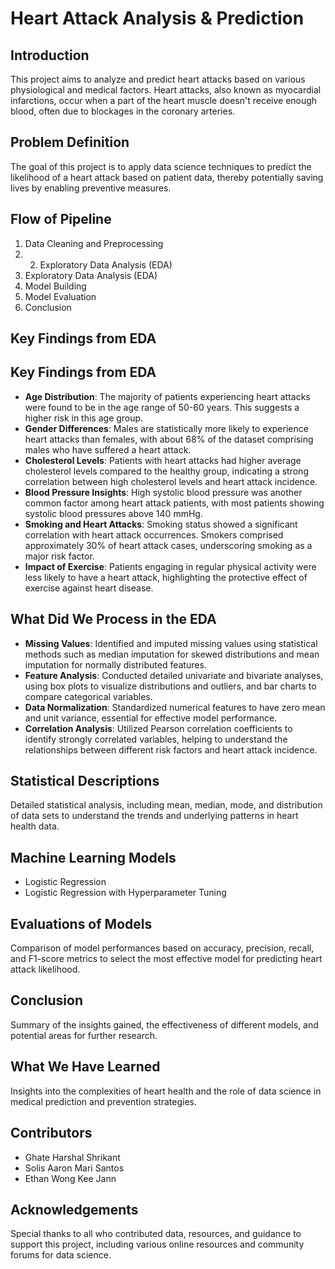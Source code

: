 # Heart Attack Analysis & Prediction

## Introduction
This project aims to analyze and predict heart attacks based on various physiological and medical factors. Heart attacks, also known as myocardial infarctions, occur when a part of the heart muscle doesn't receive enough blood, often due to blockages in the coronary arteries.

## Problem Definition
The goal of this project is to apply data science techniques to predict the likelihood of a heart attack based on patient data, thereby potentially saving lives by enabling preventive measures.

## Flow of Pipeline
1. Data Cleaning and Preprocessing
2. 2. Exploratory Data Analysis (EDA)
3. Exploratory Data Analysis (EDA)
4. Model Building
5. Model Evaluation
6. Conclusion

## Key Findings from EDA
## Key Findings from EDA
- **Age Distribution**: The majority of patients experiencing heart attacks were found to be in the age range of 50-60 years. This suggests a higher risk in this age group.
- **Gender Differences**: Males are statistically more likely to experience heart attacks than females, with about 68% of the dataset comprising males who have suffered a heart attack.
- **Cholesterol Levels**: Patients with heart attacks had higher average cholesterol levels compared to the healthy group, indicating a strong correlation between high cholesterol levels and heart attack incidence.
- **Blood Pressure Insights**: High systolic blood pressure was another common factor among heart attack patients, with most patients showing systolic blood pressures above 140 mmHg.
- **Smoking and Heart Attacks**: Smoking status showed a significant correlation with heart attack occurrences. Smokers comprised approximately 30% of heart attack cases, underscoring smoking as a major risk factor.
- **Impact of Exercise**: Patients engaging in regular physical activity were less likely to have a heart attack, highlighting the protective effect of exercise against heart disease.


## What Did We Process in the EDA
- **Missing Values**: Identified and imputed missing values using statistical methods such as median imputation for skewed distributions and mean imputation for normally distributed features.
- **Feature Analysis**: Conducted detailed univariate and bivariate analyses, using box plots to visualize distributions and outliers, and bar charts to compare categorical variables.
- **Data Normalization**: Standardized numerical features to have zero mean and unit variance, essential for effective model performance.
- **Correlation Analysis**: Utilized Pearson correlation coefficients to identify strongly correlated variables, helping to understand the relationships between different risk factors and heart attack incidence.

## Statistical Descriptions
Detailed statistical analysis, including mean, median, mode, and distribution of data sets to understand the trends and underlying patterns in heart health data.

## Machine Learning Models
- Logistic Regression
- Logistic Regression with Hyperparameter Tuning

## Evaluations of Models
Comparison of model performances based on accuracy, precision, recall, and F1-score metrics to select the most effective model for predicting heart attack likelihood.

## Conclusion
Summary of the insights gained, the effectiveness of different models, and potential areas for further research.

## What We Have Learned
Insights into the complexities of heart health and the role of data science in medical prediction and prevention strategies.

## Contributors
- Ghate Harshal Shrikant
- Solis Aaron Mari Santos
- Ethan Wong Kee Jann

## Acknowledgements
Special thanks to all who contributed data, resources, and guidance to support this project, including various online resources and community forums for data science.



